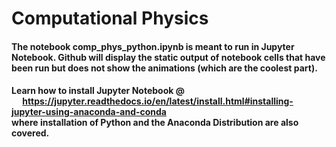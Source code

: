 # Computational Physics
#### The notebook comp_phys_python.ipynb is meant to run in Jupyter Notebook. Github will display the static output of notebook cells that have been run but does not show the animations (which are the coolest part). 
#### Learn how to install Jupyter Notebook @ <br> &emsp; https://jupyter.readthedocs.io/en/latest/install.html#installing-jupyter-using-anaconda-and-conda <br> where installation of Python and the Anaconda Distribution are also covered.
